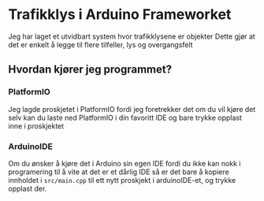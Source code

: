 # Trafikklys i Arduino Frameworket
Jeg har laget et utvidbart system hvor trafikklysene er objekter
Dette gjør at det er enkelt å legge til flere tilfeller, lys og overgangsfelt

## Hvordan kjører jeg programmet?
### PlatformIO
Jeg lagde proskjetet i PlatformIO fordi jeg foretrekker det
om du vil kjøre det selv kan du laste ned PlatformIO i din favoritt IDE
og bare trykke opplast inne i proskjektet
### ArduinoIDE
Om du ønsker å kjøre det i Arduino sin egen IDE fordi du ikke
kan nokk i programering til å vite at det er et dårlig IDE
så er det bare å kopiere innholdet i `src/main.cpp` til ett nytt 
proskjekt i arduinoIDE-et, og trykke opplast der.
